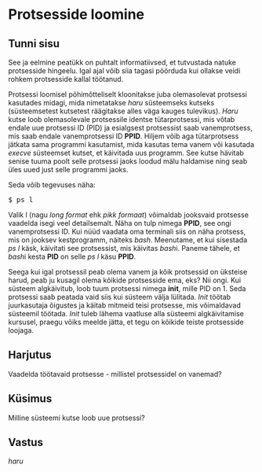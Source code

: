 # Protsesside loomine

## Tunni sisu

See ja eelmine peatükk on puhtalt informatiivsed, et tutvustada natuke protsesside hingeelu. Igal ajal võib siia tagasi pöörduda kui ollakse veidi rohkem protsesside kallal töötanud.

Protsessi loomisel põhimõtteliselt kloonitakse juba olemasolevat protsessi kasutades midagi, mida nimetatakse *haru* süsteemseks kutseks (süsteemsetest kutsetest räägitakse alles väga kauges tulevikus). *Haru* kutse loob olemasolevale protsessile identse tütarprotsessi, mis võtab endale uue protsessi ID (PID) ja esialgsest protsessist saab vanemprotsess, mis saab endale vanemprotsessi ID <b>PPID</b>. Hiljem võib aga tütarprotsess jätkata sama programmi kasutamist, mida kasutas tema vanem või kasutada *execve* süsteemset kutset, et käivitada uus programm. See kutse hävitab senise tuuma poolt selle protsessi jaoks loodud mälu haldamise ning seab üles uued just selle programmi jaoks.

Seda võib tegevuses näha:

<pre>$ ps l</pre>

Valik l (nagu *long format* ehk *pikk formaat*) võimaldab jooksvaid protsesse vaadelda isegi veel detailsemalt. Näha on tulp nimega <b>PPID</b>, see ongi vanemprotsessi ID. Kui nüüd vaadata oma terminali siis on näha protsess, mis on jooksev kestprogramm, näiteks *bash*. Meenutame, et kui sisestada *ps l* käsk, käivitati see protsessist, mis käivitas *bash*i. Paneme tähele, et *bash*i kesta <b>PID</b> on selle *ps l* käsu <b>PPID</b>.

Seega kui igal protsessil peab olema vanem ja kõik protsessid on üksteise harud, peab ju kusagil olema kõikide protsesside ema, eks? Nii ongi. Kui süsteem algkäivitub, loob tuum protsessi nimega <b>init</b>, mille PID on 1. Seda protsessi saab peatada vaid siis kui süsteem välja lülitada. *Init* töötab juurkasutaja õigustes ja käitab mitmeid teisi protsesse, mis võimaldavad süsteemil töötada. *Init* tuleb lähema vaatluse alla süsteemi algkäivitamise kursusel, praegu võiks meelde jätta, et tegu on kõikide teiste protsesside loojaga.

## Harjutus

Vaadelda töötavaid protsesse - millistel protsessidel on vanemad?

## Küsimus

Milline süsteemi kutse loob uue protsessi?

## Vastus

*haru*
